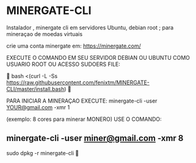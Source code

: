 # MINERGATE-CLI
Instalador , minergate cli em servidores Ubuntu, debian root ; para mineraçao de moedas virtuais 

crie uma conta minergate em: https://minergate.com/

EXECUTE O COMANDO EM SEU SERVIDOR DEBIAN OU UBUNTU COMO USUARIO ROOT OU ACESSO SUDOERS FILE:

&#x1F535; bash <(curl -L -Ss https://raw.githubusercontent.com/fenixtm/MINERGATE-CLI/master/install.bash) &#x1F535;

PARA INICIAR A MINERAÇAO EXECUTE: 
minergate-cli -user <YOUR@gmail.com> -xmr 1

(exemplo: 8 cores para minerar MONERO) USE O COMANDO:

minergate-cli -user miner@gmail.com -xmr 8
-----------------------------------------------

<p> sudo dpkg -r minergate-cli &#x1F53B;   </p>
